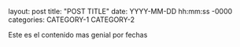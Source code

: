 layout: post
title: "POST TITLE"
date: YYYY-MM-DD hh:mm:ss -0000
categories: CATEGORY-1 CATEGORY-2


Este es el contenido mas genial por fechas
